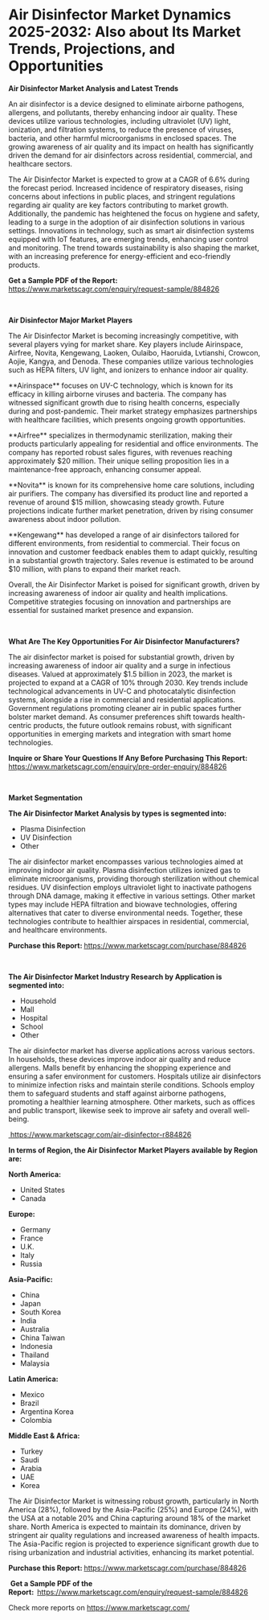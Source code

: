 <p><h1>Air Disinfector Market Dynamics 2025-2032: Also about Its Market Trends, Projections, and Opportunities</h1></p><p><strong>Air Disinfector Market Analysis and Latest Trends</strong></p>
<p><p>An air disinfector is a device designed to eliminate airborne pathogens, allergens, and pollutants, thereby enhancing indoor air quality. These devices utilize various technologies, including ultraviolet (UV) light, ionization, and filtration systems, to reduce the presence of viruses, bacteria, and other harmful microorganisms in enclosed spaces. The growing awareness of air quality and its impact on health has significantly driven the demand for air disinfectors across residential, commercial, and healthcare sectors.</p><p>The Air Disinfector Market is expected to grow at a CAGR of 6.6% during the forecast period. Increased incidence of respiratory diseases, rising concerns about infections in public places, and stringent regulations regarding air quality are key factors contributing to market growth. Additionally, the pandemic has heightened the focus on hygiene and safety, leading to a surge in the adoption of air disinfection solutions in various settings. Innovations in technology, such as smart air disinfection systems equipped with IoT features, are emerging trends, enhancing user control and monitoring. The trend towards sustainability is also shaping the market, with an increasing preference for energy-efficient and eco-friendly products.</p></p>
<p><strong>Get a Sample PDF of the Report:&nbsp;</strong> <a href="https://www.marketscagr.com/enquiry/request-sample/884826?utm_campaign=1902&utm_medium=2&utm_source=Github&utm_content=ia&utm_term=05022025&utm_id=air-disinfector">https://www.marketscagr.com/enquiry/request-sample/884826</a></p>
<p>&nbsp;</p>
<p><strong>Air Disinfector Major Market Players</strong></p>
<p><p>The Air Disinfector Market is becoming increasingly competitive, with several players vying for market share. Key players include Airinspace, Airfree, Novita, Kengewang, Laoken, Oulaibo, Haoruida, Lvtianshi, Crowcon, Aojie, Kangya, and Denoda. These companies utilize various technologies such as HEPA filters, UV light, and ionizers to enhance indoor air quality.</p><p>**Airinspace** focuses on UV-C technology, which is known for its efficacy in killing airborne viruses and bacteria. The company has witnessed significant growth due to rising health concerns, especially during and post-pandemic. Their market strategy emphasizes partnerships with healthcare facilities, which presents ongoing growth opportunities.</p><p>**Airfree** specializes in thermodynamic sterilization, making their products particularly appealing for residential and office environments. The company has reported robust sales figures, with revenues reaching approximately $20 million. Their unique selling proposition lies in a maintenance-free approach, enhancing consumer appeal.</p><p>**Novita** is known for its comprehensive home care solutions, including air purifiers. The company has diversified its product line and reported a revenue of around $15 million, showcasing steady growth. Future projections indicate further market penetration, driven by rising consumer awareness about indoor pollution.</p><p>**Kengewang** has developed a range of air disinfectors tailored for different environments, from residential to commercial. Their focus on innovation and customer feedback enables them to adapt quickly, resulting in a substantial growth trajectory. Sales revenue is estimated to be around $10 million, with plans to expand their market reach.</p><p>Overall, the Air Disinfector Market is poised for significant growth, driven by increasing awareness of indoor air quality and health implications. Competitive strategies focusing on innovation and partnerships are essential for sustained market presence and expansion.</p></p>
<p>&nbsp;</p>
<p><strong>What Are The Key Opportunities For Air Disinfector Manufacturers?</strong></p>
<p><p>The air disinfector market is poised for substantial growth, driven by increasing awareness of indoor air quality and a surge in infectious diseases. Valued at approximately $1.5 billion in 2023, the market is projected to expand at a CAGR of 10% through 2030. Key trends include technological advancements in UV-C and photocatalytic disinfection systems, alongside a rise in commercial and residential applications. Government regulations promoting cleaner air in public spaces further bolster market demand. As consumer preferences shift towards health-centric products, the future outlook remains robust, with significant opportunities in emerging markets and integration with smart home technologies.</p></p>
<p><strong>Inquire or Share Your Questions If Any Before Purchasing This Report:</strong> <a href="https://www.marketscagr.com/enquiry/pre-order-enquiry/884826?utm_campaign=1902&utm_medium=2&utm_source=Github&utm_content=ia&utm_term=05022025&utm_id=air-disinfector">https://www.marketscagr.com/enquiry/pre-order-enquiry/884826</a></p>
<p>&nbsp;</p>
<p><strong>Market Segmentation</strong></p>
<p><strong>The Air Disinfector Market Analysis by types is segmented into:</strong></p>
<p><ul><li>Plasma Disinfection</li><li>UV Disinfection</li><li>Other</li></ul></p>
<p><p>The air disinfector market encompasses various technologies aimed at improving indoor air quality. Plasma disinfection utilizes ionized gas to eliminate microorganisms, providing thorough sterilization without chemical residues. UV disinfection employs ultraviolet light to inactivate pathogens through DNA damage, making it effective in various settings. Other market types may include HEPA filtration and biowave technologies, offering alternatives that cater to diverse environmental needs. Together, these technologies contribute to healthier airspaces in residential, commercial, and healthcare environments.</p></p>
<p><strong>Purchase this Report:&nbsp;</strong><a href="https://www.marketscagr.com/purchase/884826?utm_campaign=1902&utm_medium=2&utm_source=Github&utm_content=ia&utm_term=05022025&utm_id=air-disinfector">https://www.marketscagr.com/purchase/884826</a></p>
<p>&nbsp;</p>
<p><strong>The Air Disinfector Market Industry Research by Application is segmented into:</strong></p>
<p><ul><li>Household</li><li>Mall</li><li>Hospital</li><li>School</li><li>Other</li></ul></p>
<p><p>The air disinfector market has diverse applications across various sectors. In households, these devices improve indoor air quality and reduce allergens. Malls benefit by enhancing the shopping experience and ensuring a safer environment for customers. Hospitals utilize air disinfectors to minimize infection risks and maintain sterile conditions. Schools employ them to safeguard students and staff against airborne pathogens, promoting a healthier learning atmosphere. Other markets, such as offices and public transport, likewise seek to improve air safety and overall well-being.</p></p>
<p><a href="https://www.marketscagr.com/air-disinfector-r884826?utm_campaign=1902&utm_medium=2&utm_source=Github&utm_content=ia&utm_term=05022025&utm_id=air-disinfector">&nbsp;https://www.marketscagr.com/air-disinfector-r884826</a></p>
<p><strong>In terms of Region, the Air Disinfector Market Players available by Region are:</strong></p>
<p>
    <p> <strong> North America: </strong>
        <ul>
            <li>United States</li>
            <li>Canada</li>
        </ul>
        </p> 
    <p> <strong> Europe: </strong>
        <ul>
            <li>Germany</li>
            <li>France</li>
            <li>U.K.</li>
            <li>Italy</li>
            <li>Russia</li>
        </ul>
        </p> 
    <p> <strong> Asia-Pacific: </strong>
        <ul>
            <li>China</li>
            <li>Japan</li>
            <li>South Korea</li>
            <li>India</li>
            <li>Australia</li>
            <li>China Taiwan</li>
            <li>Indonesia</li>
            <li>Thailand</li>
            <li>Malaysia</li>
        </ul>
        </p> 
    <p> <strong> Latin America: </strong>
        <ul>
            <li>Mexico</li>
            <li>Brazil</li>
            <li>Argentina Korea</li>
            <li>Colombia</li>
        </ul>
        </p> 
    <p> <strong> Middle East & Africa: </strong>
        <ul>
            <li>Turkey</li>
            <li>Saudi</li>
            <li>Arabia</li>
            <li>UAE</li>
            <li>Korea</li>
        </ul>
    </p>
    </p>
<p><p>The Air Disinfector Market is witnessing robust growth, particularly in North America (28%), followed by the Asia-Pacific (25%) and Europe (24%), with the USA at a notable 20% and China capturing around 18% of the market share. North America is expected to maintain its dominance, driven by stringent air quality regulations and increased awareness of health impacts. The Asia-Pacific region is projected to experience significant growth due to rising urbanization and industrial activities, enhancing its market potential.</p></p>
<p><strong>Purchase this Report: </strong><a href="https://www.marketscagr.com/purchase/884826?utm_campaign=1902&utm_medium=2&utm_source=Github&utm_content=ia&utm_term=05022025&utm_id=air-disinfector">https://www.marketscagr.com/purchase/884826</a></p>
<p>&nbsp;<strong>Get a Sample PDF of the Report:&nbsp;&nbsp;</strong><a href="https://www.marketscagr.com/enquiry/request-sample/884826?utm_campaign=1902&utm_medium=2&utm_source=Github&utm_content=ia&utm_term=05022025&utm_id=air-disinfector">https://www.marketscagr.com/enquiry/request-sample/884826</a></p>
<p><strong></strong></p>
<p>Check more reports on <a href="https://www.marketscagr.com/?utm_campaign=1902&utm_medium=2&utm_source=Github&utm_content=ia&utm_term=05022025&utm_id=air-disinfector">https://www.marketscagr.com/</a></p>